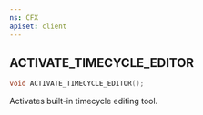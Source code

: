 ```yaml
---
ns: CFX
apiset: client
---
```

## ACTIVATE_TIMECYCLE_EDITOR

```c
void ACTIVATE_TIMECYCLE_EDITOR();
```

Activates built-in timecycle editing tool.
